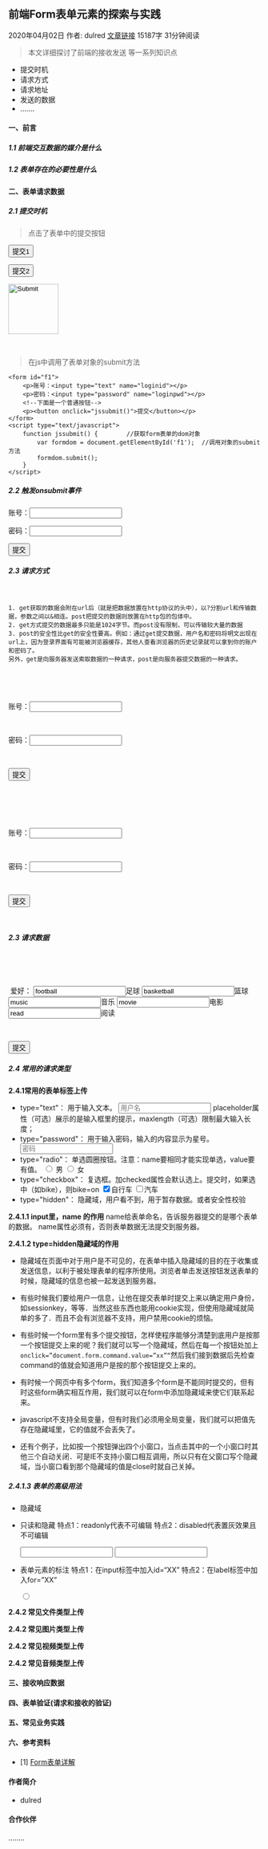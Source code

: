 ## 前端Form表单元素的探索与实践



2020年04月02日  作者: dulred  [文章链接](https://tech.meituan.com/2020/04/02/java-pooling-pratice-in-meituan.html)  15187字 31分钟阅读



> 本文详细探讨了前端的接收发送 等一系列知识点
>

- 提交时机
- 请求方式
- 请求地址
- 发送的数据
- .......







#### 一、前言

##### 1.1 前端交互数据的媒介是什么









##### 1.2 表单存在的必要性是什么







#### 二、表单请求数据

##### 2.1 提交时机

>  点击了表单中的提交按钮

   <form action="">
        <p><input type="submit" value="提交1"></p>
        <p><button type="submit">提交2</button></p>
        <p><input type="image" src="" style="width: 100px; height: 100px;"></p></form></body></html>
​    </form>

>  在js中调用了表单对象的submit方法



  <!-- js提交 -->
    <form id="f1">
        <p>账号：<input type="text" name="loginid"></p>
        <p>密码：<input type="password" name="loginpwd"></p>
        <!--下面是一个普通按钮-->
        <p><button onclick="jssubmit()">提交</button></p>
    </form>
    <script type="text/javascript">
        function jssubmit() {        //获取form表单的dom对象
            var formdom = document.getElementById('f1');  //调用对象的submit方法
            formdom.submit();
        }
    </script>



##### 2.2 触发onsubmit事件

<!-- 表单提交 行为触发，状态改变，必然可以有事件触发  触发onsubmit事件-->

<form id="f2" onsubmit="return vali()">
    <p>账号：<input type="text" name="loginid2"></p>
    <p>密码：<input type="password" name="loginpwd2"></p>
    <p><button type="submit">提交</button></p></form>
    <script type="text/javascript">
    function vali() {        //获取账号文本框
        var txtLoginId = document.getElementsByName("loginid2")[0];        //获取密码文本框
        var txtLoginPwd = document.getElementsByName("loginpwd2")[0];      
          if(txtLoginId.value == ""){
            alert("请填写账号");            return false;//返回false，阻止表单提交
        }        if(txtLoginPwd.value == ""){
            alert("请填写密码");            return false;//返回false，阻止表单提交
        }
    }</script>





##### 2.3 请求方式

​    <!-- 请求方式 -->
​    <!-- 使用form标签的method属性，可以控制form表单的提交方式，该属性可以省略，若省略，默认的提交方式是get -->

```
1. get获取的数据会附在url后（就是把数据放置在http协议的头中），以?分割url和传输数据，参数之间以&相连。post把提交的数据则放置在http包的包体中。
2. get方式提交的数据最多只能是1024字节。而post没有限制，可以传输较大量的数据
3. post的安全性比get的安全性要高。例如：通过get提交数据，用户名和密码将明文出现在url上，因为登录界面有可能被浏览器缓存，其他人查看浏览器的历史记录就可以拿到你的账户和密码了。
另外，get是向服务器发送索取数据的一种请求，post是向服务器提交数据的一种请求。
```

​    <!-- get -->
​    <form action="/server.php" method="get">
​        <p>账号：<input type="text" name="loginid"></p>
​        <p>密码：<input type="password" name="loginpwd"></p>
​        <p><button type="submit">提交</button></p>
​    </form>
​    <!-- post -->
​    <form action="/server.php" method="post">
​        <p>账号：<input type="text" name="loginid"></p>
​        <p>密码：<input type="password" name="loginpwd"></p>
​        <p><button type="submit">提交</button></p>
​    </form>

##### 2.3 请求数据

​    <!-- 多选框 -->
​    <form method="post" action="test.php">
​        <p>
​            爱好：  <label><input type="checkox" name="like" value="football">足球</label>
​            <label><input type="checkox" name="like" value="basketball">篮球</label>
​            <label><input type="checkox" name="like" value="music">音乐</label>
​            <label><input type="checkox" name="like" value="movie">电影</label>
​            <label><input type="checkox" name="like" value="read">阅读</label>
​        </p>
​        <p><input type="submit" value="提交"></p></form>
 <!-- 则向服务器发送的消息体为：

like=football&like=music&like=read

仔细看上面发送的内容，你会发现出现了重复的键，http协议允许在请求时出现重复的键，无论是用哪种语言作为服务端，也都可以处理请求数据中的重复键，完全不必担心。

特别注意，发送到服务器的是选中项的value值，而不是后面的文本 -->

##### 2.4 常用的请求类型

**2.4.1常用的表单标签上传**

- type="text"：
   用于输入文本。
   <input name="username" type="text" placeholder="用户名" maxlength=10 />
   placeholder属性（可选）展示的是输入框里的提示，maxlength（可选）限制最大输入长度；
- type="password"：
   用于输入密码，输入的内容显示为星号。
   <input name="password" type="password" placeholder="密码" />
- type="radio"：
   单选圆圈按钮。注意：name要相同才能实现单选，value要有值。
   <input type="radio" name="sex" value="male" /> 男
   <input type="radio" name="sex" value="female" /> 女
- type="checkbox"：
   复选框。加checked属性会默认选上。提交时，如果选中（如bike），则bike=on
   <input type="checkbox" name="bike"  checked/>自行车
   <input type="checkbox" name="car" />汽车
- type="hidden"：
   隐藏域，用户看不到，用于暂存数据。或者安全性校验
   <input name="url_delete" type="hidden" value="/delete.php" />
   <input name="csrf_token" type="hidden" value="a23dafd23444" />

**2.4.1.1 input里，name 的作用**
 name给表单命名，告诉服务器提交的是哪个表单的数据。
 name属性必须有，否则表单数据无法提交到服务器。

**2.4.1.2 type=hidden隐藏域的作用**

- 隐藏域在页面中对于用户是不可见的，在表单中插入隐藏域的目的在于收集或发送信息，以利于被处理表单的程序所使用。浏览者单击发送按钮发送表单的时候，隐藏域的信息也被一起发送到服务器。

- 有些时候我们要给用户一信息，让他在提交表单时提交上来以确定用户身份，如sessionkey，等等．当然这些东西也能用cookie实现，但使用隐藏域就简单的多了．而且不会有浏览器不支持，用户禁用cookie的烦恼。

-  有些时候一个form里有多个提交按钮，怎样使程序能够分清楚到底用户是按那一个按钮提交上来的呢？我们就可以写一个隐藏域，然后在每一个按钮处加上`onclick=”document.form.command.value=”xx”“`然后我们接到数据后先检查command的值就会知道用户是按的那个按钮提交上来的。

-  有时候一个网页中有多个form，我们知道多个form是不能同时提交的，但有时这些form确实相互作用，我们就可以在form中添加隐藏域来使它们联系起来。

- javascript不支持全局变量，但有时我们必须用全局变量，我们就可以把值先存在隐藏域里，它的值就不会丢失了。

- 还有个例子，比如按一个按钮弹出四个小窗口，当点击其中的一个小窗口时其他三个自动关闭．可是IE不支持小窗口相互调用，所以只有在父窗口写个隐藏域，当小窗口看到那个隐藏域的值是close时就自己关掉。

##### 2.4.1.3 表单的高级用法

- 隐藏域 **<input type="hidden" name="" value="" />**

- 只读和隐藏  特点1：readonly代表不可编辑  特点2：disabled代表置灰效果且不可编辑

  <input type="text" value="" readonly="readonly" />

  <input type="text" value="" readonly="disabled" />

- 表单元素的标注  特点1：在input标签中加入id=“XX”  特点2：在label标签中加入for=”XX”

  **<label for="XX">   </label><input type="radio" name="" value="" id="XX">**



**2.4.2 常见文件类型上传**



**2.4.2 常见图片类型上传**



**2.4.2 常见视频类型上传**



**2.4.2 常见音频类型上传**











#### 三、接收响应数据







#### 四、表单验证(请求和接收的验证)







#### 五、常见业务实践








####  六、参考资料

- [1] [Form表单详解](https://zhuanlan.zhihu.com/p/73323143)



#### 作者简介

- dulred 

#### 合作伙伴

........
				
